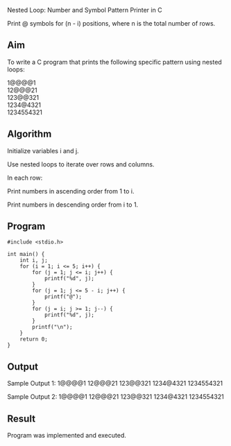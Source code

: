 Nested Loop: Number and Symbol Pattern Printer in C

Print @ symbols for (n - i) positions, where n is the total number of rows.
## Aim
To write a C program that prints the following specific pattern using nested loops:

1@@@@1  
12@@@21  
123@@321  
1234@4321  
1234554321  
## Algorithm
Initialize variables i and j.

Use nested loops to iterate over rows and columns.

In each row:

Print numbers in ascending order from 1 to i.

Print numbers in descending order from i to 1.

## Program
```
#include <stdio.h>

int main() {
    int i, j;
    for (i = 1; i <= 5; i++) {
        for (j = 1; j <= i; j++) {
            printf("%d", j);
        }
        for (j = 1; j <= 5 - i; j++) {
            printf("@");
        }
        for (j = i; j >= 1; j--) {
            printf("%d", j);
        }
        printf("\n");
    }
    return 0;
}
```


## Output
Sample Output 1:
1@@@@1
12@@@21
123@@321
1234@4321
1234554321

Sample Output 2:
1@@@@1
12@@@21
123@@321
1234@4321
1234554321


## Result
Program was implemented and executed.
